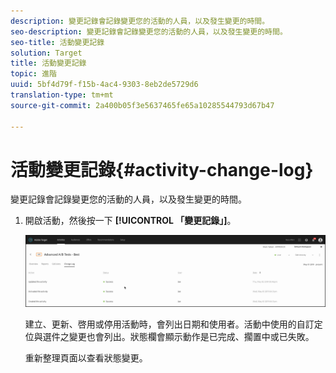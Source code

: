 ```yaml
---
description: 變更記錄會記錄變更您的活動的人員，以及發生變更的時間。
seo-description: 變更記錄會記錄變更您的活動的人員，以及發生變更的時間。
seo-title: 活動變更記錄
solution: Target
title: 活動變更記錄
topic: 進階
uuid: 5bf4d79f-f15b-4ac4-9303-8eb2de5729d6
translation-type: tm+mt
source-git-commit: 2a400b05f3e5637465fe65a10285544793d67b47

---
```



# 活動變更記錄{#activity-change-log}

變更記錄會記錄變更您的活動的人員，以及發生變更的時間。

1. 開啟活動，然後按一下 **[!UICONTROL 「變更記錄」]**。

   ![活動變更記錄](/help/c-activities/assets/change_log.png)

   建立、更新、啓用或停用活動時，會列出日期和使用者。活動中使用的自訂定位與選件之變更也會列出。狀態欄會顯示動作是已完成、擱置中或已失敗。

   重新整理頁面以查看狀態變更。
